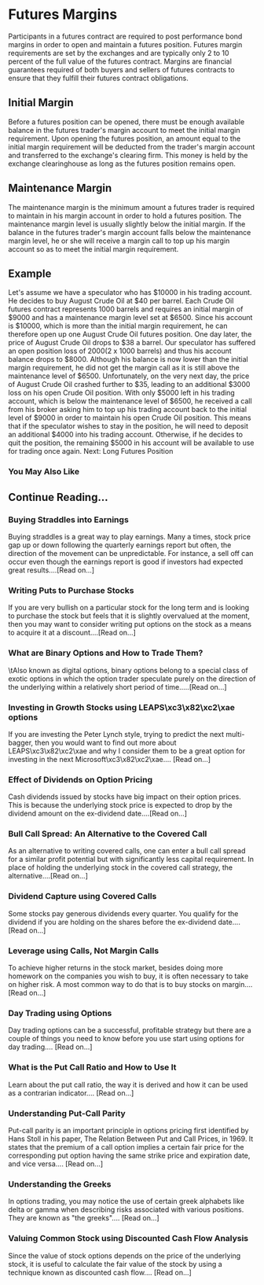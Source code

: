 # Futures Margins
Participants in a futures contract are required to post performance bond margins in order to open and maintain a futures position.
Futures margin requirements are set by the exchanges and are typically only 2 to 10 percent of the full value of the futures contract.
Margins are financial guarantees required of both buyers and sellers of futures contracts to ensure that they fulfill their futures contract obligations.

## Initial Margin
Before a futures position can be opened, there must be enough available balance in the futures trader's margin account to meet the initial margin requirement. Upon opening the futures position, an amount equal to the initial margin requirement will be deducted from the trader's margin account and transferred to the exchange's clearing firm. This money is held by the exchange clearinghouse as long as the futures position remains open.

## Maintenance Margin
The maintenance margin is the minimum amount a futures trader is required to maintain in his margin account in order to hold a futures position. The maintenance margin level is usually slightly below the initial margin.
If the balance in the futures trader's margin account falls below the maintenance margin level, he or she will receive a margin call to top up his margin account so as to meet the initial margin requirement.

## Example
Let's assume we have a speculator who has $10000 in his trading account. He decides to buy August Crude Oil at $40 per barrel. Each Crude Oil futures contract represents 1000 barrels and requires an initial margin of $9000 and has a maintenance margin level set at $6500.
Since his account is $10000, which is more than the initial margin requirement, he can therefore open up one August Crude Oil futures position.
One day later, the price of August Crude Oil drops to $38 a barrel. Our speculator has suffered an open position loss of $2000 ($2 x 1000 barrels) and thus his account balance drops to $8000.
Although his balance is now lower than the initial margin requirement, he did not get the margin call as it is still above the maintenance level of $6500.
Unfortunately, on the very next day, the price of August Crude Oil crashed further to $35, leading to an additional $3000 loss on his open Crude Oil position. With only $5000 left in his trading account, which is below the maintenance level of $6500, he received a call from his broker asking him to top up his trading account back to the initial level of $9000 in order to maintain his open Crude Oil position.
This means that if the speculator wishes to stay in the position, he will need to deposit an additional $4000 into his trading account.
Otherwise, if he decides to quit the position, the remaining $5000 in his account will be available to use for trading once again.
Next: Long Futures Position 

### You May Also Like

## Continue Reading...

### Buying Straddles into Earnings
Buying straddles is a great way to play earnings.        Many a times, stock price gap up or down following the quarterly earnings report        but often, the direction of the movement can be unpredictable. For instance, a sell        off can occur even though the earnings report is good if investors had expected        great results....[Read on...]

### Writing Puts to Purchase Stocks
If you are very bullish on a particular stock for the long term and is looking to        purchase the stock but feels that it is slightly overvalued at the moment, then        you may want to consider writing put options on the        stock as a means to acquire it at a discount....[Read on...]

### What are Binary Options and How to Trade Them?
\tAlso known as digital options, binary options belong to a special class of exotic options in which the option trader speculate purely on the direction of the underlying within a relatively short period of time.....[Read on...]

### Investing in Growth Stocks using LEAPS\xc3\x82\xc2\xae options
If you are investing the Peter Lynch style, trying to predict the next multi-bagger,    then you would want to find out more about LEAPS\xc3\x82\xc2\xae and why I consider them to be a great option for investing in the next Microsoft\xc3\x82\xc2\xae....        [Read on...]

### Effect of Dividends on Option Pricing
Cash dividends issued by stocks have big impact on their option prices. This is    because the underlying stock price is expected to drop by the dividend amount on the ex-dividend date....[Read on...]

### Bull Call Spread: An Alternative to the Covered Call
As an alternative to writing covered calls, one can enter a bull call spread for    a similar profit potential but with significantly less capital requirement. In    place of holding the underlying stock in the covered call strategy, the alternative....[Read on...]

### Dividend Capture using Covered Calls
Some stocks pay generous dividends every quarter. You qualify for the dividend if        you are holding on the shares before the ex-dividend date....[Read on...]

### Leverage using Calls, Not Margin Calls
To achieve higher returns in the stock market, besides doing more homework on the        companies you wish to buy, it is often necessary to        take on higher risk. A most common way to do that is to buy stocks on margin....[Read on...]

### Day Trading using Options
Day trading options can be a successful, profitable strategy but there are a couple of things you need to know before you use start using options for day trading.... [Read on...]

### What is the Put Call Ratio and How to Use It
Learn about the put call ratio, the way it is derived and how it can be used as a contrarian indicator.... [Read on...]

### Understanding Put-Call Parity
Put-call parity is an important principle in options pricing first identified by Hans Stoll in his paper, The Relation Between Put and Call Prices, in 1969. It states that the premium of a call option implies a certain fair price for the corresponding put option having the same strike price and expiration date, and vice versa.... [Read on...]

### Understanding the Greeks
In options trading, you may notice the use of certain greek alphabets like delta        or gamma when describing risks associated with various positions. They are known as "the greeks".... [Read on...]

### Valuing Common Stock using Discounted Cash Flow    Analysis
Since the value of stock options depends on the price of the underlying stock, it        is useful to calculate the fair value of the stock by using a technique known as        discounted cash flow....        [Read on...]
